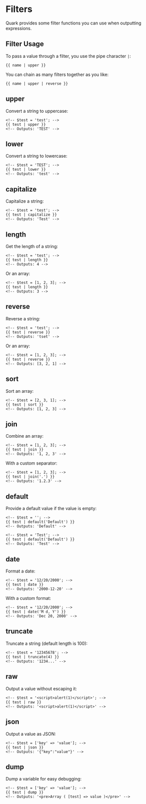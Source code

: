 # Filters

Quark provides some filter functions you can use when outputting expressions.

## Filter Usage

To pass a value through a filter, you use the pipe character `|`:

```quark
{{ name | upper }}
```

You can chain as many filters together as you like:

```quark
{{ name | upper | reverse }}
```

## upper

Convert a string to uppercase:

```quark
<!-- $test = 'test'; -->
{{ test | upper }}
<!-- Outputs: 'TEST' -->
```

## lower

Convert a string to lowercase:

```quark
<!-- $test = 'TEST'; -->
{{ test | lower }}
<!-- Outputs: 'test' -->
```

## capitalize

Capitalize a string:

```quark
<!-- $test = 'test'; -->
{{ test | capitalize }}
<!-- Outputs: 'Test' -->
```

## length

Get the length of a string:

```quark
<!-- $test = 'test'; -->
{{ test | length }}
<!-- Outputs: 4 -->
```

Or an array:

```quark
<!-- $test = [1, 2, 3]; -->
{{ test | length }}
<!-- Outputs: 3 -->
```

## reverse

Reverse a string:

```quark
<!-- $test = 'test'; -->
{{ test | reverse }}
<!-- Outputs: 'tset' -->
```

Or an array:

```quark
<!-- $test = [1, 2, 3]; -->
{{ test | reverse }}
<!-- Outputs: [3, 2, 1] -->
```

## sort

Sort an array:

```quark
<!-- $test = [2, 3, 1]; -->
{{ test | sort }}
<!-- Outputs: [1, 2, 3] -->
```

## join

Combine an array:

```quark
<!-- $test = [1, 2, 3]; -->
{{ test | join }}
<!-- Outputs: '1, 2, 3' -->
```

With a custom separator:

```quark
<!-- $test = [1, 2, 3]; -->
{{ test | join('.') }}
<!-- Outputs: '1.2.3' -->
```

## default

Provide a default value if the value is empty:

```quark
<!-- $test = ''; -->
{{ test | default('Default') }}
<!-- Outputs: 'Default' -->

<!-- $test = 'Test'; -->
{{ test | default('Default') }}
<!-- Outputs: 'Test' -->
```

## date

Format a date:

```quark
<!-- $test = '12/20/2000'; -->
{{ test | date }}
<!-- Outputs: '2000-12-20' -->
```

With a custom format:

```quark
<!-- $test = '12/20/2000'; -->
{{ test | date('M d, Y') }}
<!-- Outputs: 'Dec 20, 2000' -->
```

## truncate

Truncate a string (default length is 100):

```quark
<!-- $test = '12345678'; -->
{{ test | truncate(4) }}
<!-- Outputs: '1234...' -->
```

## raw

Output a value without escaping it:

```quark
<!-- $test = '<script>alert(1)</script>'; -->
{{ test | raw }}
<!-- Outputs: '<script>alert(1)</script>' -->
```

## json

Output a value as JSON:

```quark
<!-- $test = ['key' => 'value']; -->
{{ test | json }}
<!-- Outputs: '{"key":"value"}' -->
```

## dump

Dump a variable for easy debugging:

```quark
<!-- $test = ['key' => 'value']; -->
{{ test | dump }}
<!-- Outputs: '<pre>Array ( [test] => value )</pre>' -->
```
